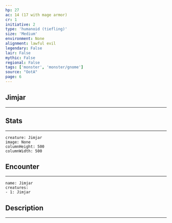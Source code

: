 ```yaml
---
hp: 27
ac: 14 (17 with mage armor)
cr: 1
initiative: 2
type: 'humanoid (tiefling)'    
size: 'Medium'
environment: None
alignment: lawful evil
legendary: False
lair: False
mythic: False
regional: False
tags: ['monster', 'monster/gnome']
source: "OotA"
page: 6
---
```


## Jimjar
---



## Stats
---

```statblock
creature: Jimjar
image: None
columnHeight: 500
columnWidth: 500
```

## Encounter
---

```encounter-table
name: Jimjar
creatures:
- 1: Jimjar
```

## Description
---




